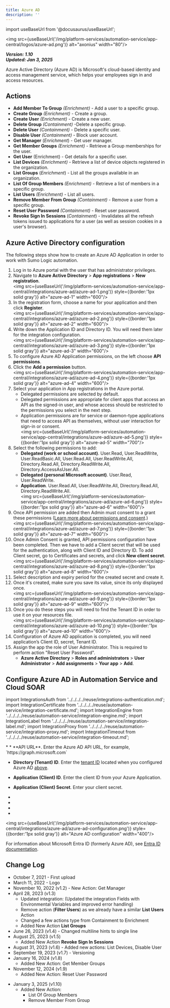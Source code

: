 ```yaml
---
title: Azure AD
description: ''
---
```

import useBaseUrl from '@docusaurus/useBaseUrl';

<img src={useBaseUrl('/img/platform-services/automation-service/app-central/logos/azure-ad.png')} alt="axonius" width="80"/>

***Version: 1.10  
Updated: Jan 3, 2025***

Azure Active Directory (Azure AD) is Microsoft's cloud-based identity and access management service, which helps your employees sign in and access resources.

## Actions

* **Add Member To Group** *(Enrichment)* - Add a user to a specific group.
* **Create Group** *(Enrichment)* - Create a group.
* **Create User** *(Enrichment)* - Create a new user.
* **Delete Group** *(Containment)* -Delete a specific group.
* **Delete User** *(Containment)* - Delete a specific user.
* **Disable User** *(Containment)* - Block user account.
* **Get Manager** (*Enrichment*) - Get user manager.
* **Get Member Groups** *(Enrichment)* - Retrieve a Group memberships for the user.
* **Get User** (Enrichment) - Get details for a specific user.
* **List Devices** *(Enrichment)* - Retrieve a list of device objects registered in the organization.
* **List Groups** (*Enrichment*) - List all the groups available in an organization.
* **List Of Group Members** *(Enrichment)* - Retrieve a list of members in a specific group.
* **List Users** *(Enrichment)* - List all users.
* **Remove Member From Group** *(Containment)* - Remove a user from a specific group.
* **Reset User Password** *(Containment)* - Reset user password.
* **Revoke Sign In Sessions** (*Containment*) - Invalidates all the refresh tokens issued to applications for a user (as well as session cookies in a user's browser).

## Azure Active Directory configuration

The following steps show how to create an Azure AD Application in order to work with Sumo Logic automation.

1. Log in to Azure portal with the user that has administrator privileges.
1. Navigate to **Azure Active Directory** > **App registrations** > **New registration**.<br/><img src={useBaseUrl('/img/platform-services/automation-service/app-central/integrations/azure-ad/azure-ad-1.png')} style={{border:'1px solid gray'}} alt="azure-ad-1" width="600"/>
1. In the registration form, choose a name for your application and then click **Register**.<br/><img src={useBaseUrl('/img/platform-services/automation-service/app-central/integrations/azure-ad/azure-ad-2.png')} style={{border:'1px solid gray'}} alt="azure-ad-2" width="600"/>
1. Write down the Application ID and Directory ID. You will need them later for the integration configuration.<br/><img src={useBaseUrl('/img/platform-services/automation-service/app-central/integrations/azure-ad/azure-ad-3.png')} style={{border:'1px solid gray'}} alt="azure-ad-3" width="600"/>
1. To configure Azure AD Application permissions, on the left choose **API permissions**. 
6. Click the **Add a permission** button.<br/><img src={useBaseUrl('/img/platform-services/automation-service/app-central/integrations/azure-ad/azure-ad-4.png')} style={{border:'1px solid gray'}} alt="azure-ad-4" width="600"/>
7. Select your application in App registrations in the Azure portal. 
   * Delegated permissions are selected by default. 
   * Delegated permissions are appropriate for client apps that access an API as the signed-in user, and whose access should be restricted to the permissions you select in the next step. 
   * Application permissions are for service or daemon-type applications that need to access API as themselves, without user interaction for sign-in or consent.<br/><img src={useBaseUrl('/img/platform-services/automation-service/app-central/integrations/azure-ad/azure-ad-5.png')} style={{border:'1px solid gray'}} alt="azure-ad-5" width="700"/>
1. Select the following permissions to add:
   * **Delegated (work or school account)**. User.Read, User.ReadWrite, User.ReadBasic.All, User.Read.All, User.ReadWrite.All, Directory.Read.All, Directory.ReadWrite.All, Directory.AccessAsUser.All.
   * **Delegated (personal Microsoft account)**. User.Read, User.ReadWrite.
   * **Application**. User.Read.All, User.ReadWrite.All, Directory.Read.All, Directory.ReadWrite.All. <br/><img src={useBaseUrl('/img/platform-services/automation-service/app-central/integrations/azure-ad/azure-ad-6.png')} style={{border:'1px solid gray'}} alt="azure-ad-6" width="600"/>
1. Once API permission are added then Admin must consent to a grant these permissions ([Learn more about permissions and consent](https://docs.microsoft.com/azure/active-directory/develop/v2-permissions-and-consent?WT.mc_id=Portal-Microsoft_AAD_RegisteredApps).) <br/><img src={useBaseUrl('/img/platform-services/automation-service/app-central/integrations/azure-ad/azure-ad-7.png')} style={{border:'1px solid gray'}} alt="azure-ad-7" width="600"/>
1. Once Admin Consent is granted, API permissions configuration have been completed. Then we have to add a Client secret that will be used for the authentication, along with Client ID and Directory ID. To add Client secret, go to Certificates and secrets, and click **New client secret**.<br/><img src={useBaseUrl('/img/platform-services/automation-service/app-central/integrations/azure-ad/azure-ad-8.png')} style={{border:'1px solid gray'}} alt="azure-ad-8" width="600"/>
1. Select description and expiry period for the created secret and create it. 
1. Once it's created, make sure you save its value, since its only displayed once.<br/><img src={useBaseUrl('/img/platform-services/automation-service/app-central/integrations/azure-ad/azure-ad-9.png')} style={{border:'1px solid gray'}} alt="azure-ad-9" width="600"/>
1. Once you do these steps you will need to find the Tenant ID in order to use it on your resources file.<br/><img src={useBaseUrl('/img/platform-services/automation-service/app-central/integrations/azure-ad/azure-ad-10.png')} style={{border:'1px solid gray'}} alt="azure-ad-10" width="600"/>
1. Configuration of Azure AD application is completed, you will need application’s Client ID, secret, Tenant ID. 
1. Assign the app the role of User Administrator. This is required to perform action "Reset User Password".
    * **Azure Active Directory** > **Roles and administrators** > **User Administrator** > **Add assignments** > **Your app** > **Add**.

## Configure Azure AD in Automation Service and Cloud SOAR

import IntegrationsAuth from '../../../../reuse/integrations-authentication.md';
import IntegrationCertificate from '../../../../reuse/automation-service/integration-certificate.md';
import IntegrationEngine from '../../../../reuse/automation-service/integration-engine.md';
import IntegrationLabel from '../../../../reuse/automation-service/integration-label.md';
import IntegrationProxy from '../../../../reuse/automation-service/integration-proxy.md';
import IntegrationTimeout from '../../../../reuse/automation-service/integration-timeout.md';

<IntegrationsAuth/>
* <IntegrationLabel/>
 * **API URL**. Enter the Azure AD API URL, for example, `https://graph.microsoft.com`

* **Directory (Tenant) ID**. Enter the [tenant ID](https://learn.microsoft.com/en-us/entra/fundamentals/how-to-find-tenant) located when you configured Azure AD [above](#azure-active-directory-configuration).  

* **Application (Client) ID**. Enter the client ID from your Azure Application. 

* **Application (Client) Secret**. Enter your client secret. 
* <IntegrationTimeout/>
* <IntegrationCertificate/>
* <IntegrationEngine/>
* <IntegrationProxy/>

<img src={useBaseUrl('/img/platform-services/automation-service/app-central/integrations/azure-ad/azure-ad-configuration.png')} style={{border:'1px solid gray'}} alt="Azure AD configuration" width="400"/>

For information about Microsoft Entra ID (formerly Azure AD), see [Entra ID documentation](https://learn.microsoft.com/en-us/entra/identity/).

## Change Log

* October 7, 2021 - First upload
* March 11, 2022 - Logo
* November 10, 2022 (v1.2) - New Action: Get Manager
* April 28, 2023 (v1.3)
	+ Updated integration: (Updated the integration Fields with Environmental Variables and improved error handling)
	+ Remove action (**Filter Users**) as we already have a similar **List Users** Action
	+ Changed a few actions type from Containment to Enrichment
	+ Added New Action **List Groups**
* June 26, 2023 (v1.4) - Changed multiline hints to single line
* August 25, 2023 (v1.5)
	+ Added New Action **Revoke Sign In Sessions**
* August 31, 2023 (v1.6) - Added new actions: List Devices, Disable User
* September 19, 2023 (v1.7) - Versioning
* January 16, 2024 (v1.8)
	+ Added New Action: Get Member Groups
* November 12, 2024 (v1.9)
    + Added New Action: Reset User Password
+ January 3, 2025 (v1.10)
    + Added New Action:
      + List Of Group Members
      + Remove Member From Group